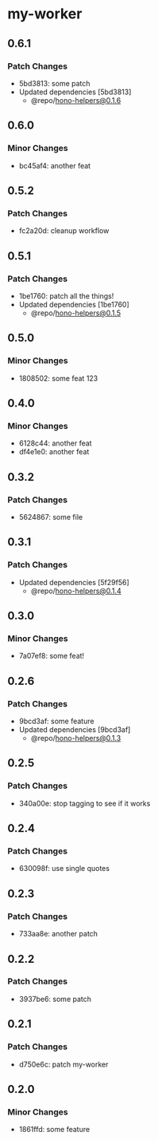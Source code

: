 # my-worker

## 0.6.1

### Patch Changes

- 5bd3813: some patch
- Updated dependencies [5bd3813]
  - @repo/hono-helpers@0.1.6

## 0.6.0

### Minor Changes

- bc45af4: another feat

## 0.5.2

### Patch Changes

- fc2a20d: cleanup workflow

## 0.5.1

### Patch Changes

- 1be1760: patch all the things!
- Updated dependencies [1be1760]
  - @repo/hono-helpers@0.1.5

## 0.5.0

### Minor Changes

- 1808502: some feat 123

## 0.4.0

### Minor Changes

- 6128c44: another feat
- df4e1e0: another feat

## 0.3.2

### Patch Changes

- 5624867: some file

## 0.3.1

### Patch Changes

- Updated dependencies [5f29f56]
  - @repo/hono-helpers@0.1.4

## 0.3.0

### Minor Changes

- 7a07ef8: some feat!

## 0.2.6

### Patch Changes

- 9bcd3af: some feature
- Updated dependencies [9bcd3af]
  - @repo/hono-helpers@0.1.3

## 0.2.5

### Patch Changes

- 340a00e: stop tagging to see if it works

## 0.2.4

### Patch Changes

- 630098f: use single quotes

## 0.2.3

### Patch Changes

- 733aa8e: another patch

## 0.2.2

### Patch Changes

- 3937be6: some patch

## 0.2.1

### Patch Changes

- d750e6c: patch my-worker

## 0.2.0

### Minor Changes

- 1861ffd: some feature
